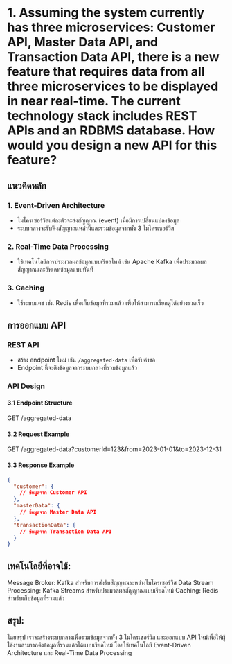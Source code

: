 # 1. Assuming the system currently has three microservices: Customer API, Master Data API,  and Transaction Data API, there is a new feature that requires data from all three  microservices to be displayed in near real-time. The current technology stack includes  REST APIs and an RDBMS database. How would you design a new API for this feature? 

## แนวคิดหลัก

### 1. Event-Driven Architecture
- ไมโครเซอร์วิสแต่ละตัวจะส่งสัญญาณ (event) เมื่อมีการเปลี่ยนแปลงข้อมูล
- ระบบกลางจะรับฟังสัญญาณเหล่านี้และรวมข้อมูลจากทั้ง 3 ไมโครเซอร์วิส

### 2. Real-Time Data Processing
- ใช้เทคโนโลยีการประมวลผลข้อมูลแบบเรียลไทม์ เช่น Apache Kafka เพื่อประมวลผลสัญญาณและอัพเดทข้อมูลแบบทันที

### 3. Caching
- ใช้ระบบแคช เช่น Redis เพื่อเก็บข้อมูลที่รวมแล้ว เพื่อให้สามารถเรียกดูได้อย่างรวดเร็ว


## การออกแบบ API

### REST API
- สร้าง endpoint ใหม่ เช่น `/aggregated-data` เพื่อรับคำขอ
- Endpoint นี้จะดึงข้อมูลจากระบบกลางที่รวมข้อมูลแล้ว

### API Design
#### 3.1 Endpoint Structure
GET /aggregated-data
#### 3.2 Request Example
GET /aggregated-data?customerId=123&from=2023-01-01&to=2023-12-31
#### 3.3 Response Example
```json
{
  "customer": {
    // ข้อมูลจาก Customer API
  },
  "masterData": {
    // ข้อมูลจาก Master Data API
  },
  "transactionData": {
    // ข้อมูลจาก Transaction Data API
  }
}
```
## เทคโนโลยีที่อาจใช้:

Message Broker: Kafka สำหรับการส่งรับสัญญาณระหว่างไมโครเซอร์วิส
Data Stream Processing: Kafka Streams สำหรับประมวลผลสัญญาณแบบเรียลไทม์
Caching: Redis สำหรับเก็บข้อมูลที่รวมแล้ว

## สรุป:

โดยสรุป เราจะสร้างระบบกลางเพื่อรวมข้อมูลจากทั้ง 3 ไมโครเซอร์วิส และออกแบบ API ใหม่เพื่อให้ผู้ใช้งานสามารถดึงข้อมูลที่รวมแล้วได้แบบเรียลไทม์ โดยใช้เทคโนโลยี Event-Driven Architecture และ Real-Time Data Processing